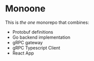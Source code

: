 # Monoone

This is _the one_ monorepo that combines:

- Protobuf definitions
- Go backend implementation
- gRPC gateway
- gRPC Typescript Client
- React App
